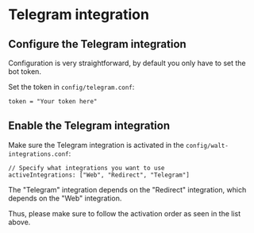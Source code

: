 # Telegram integration

## Configure the Telegram integration

Configuration is very straightforward, by default you only have to set the bot token.

Set the token in `config/telegram.conf`:

```hocon
token = "Your token here"
```

## Enable the Telegram integration

Make sure the Telegram integration is activated in the `config/walt-integrations.conf`:

```hocon
// Specify what integrations you want to use
activeIntegrations: ["Web", "Redirect", "Telegram"]
```

The "Telegram" integration depends on the "Redirect" integration, which depends on the "Web" integration.

Thus, please make sure to follow the activation order as seen in the list above.